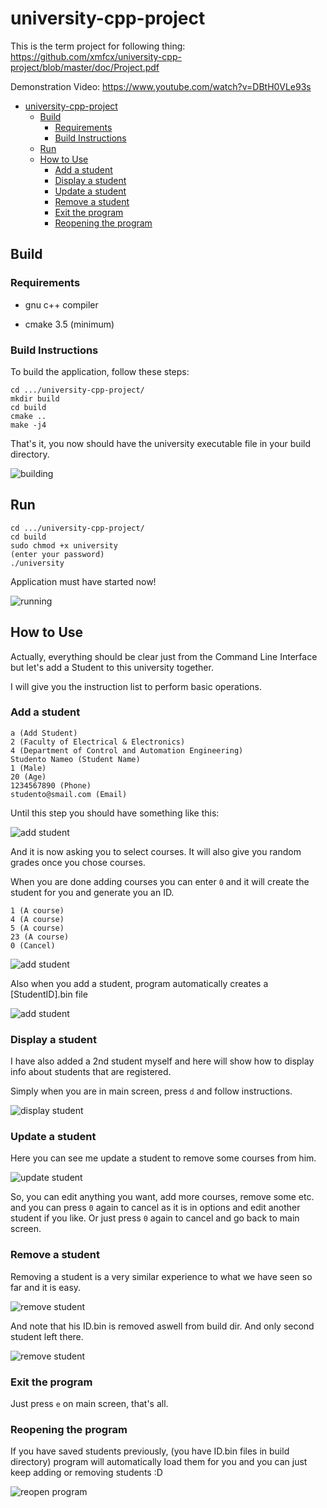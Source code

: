 # university-cpp-project
This is the term project for following thing: https://github.com/xmfcx/university-cpp-project/blob/master/doc/Project.pdf

Demonstration Video: https://www.youtube.com/watch?v=DBtH0VLe93s

- [university-cpp-project](#university-cpp-project)
  - [Build](#build)
    - [Requirements](#requirements)
    - [Build Instructions](#build-instructions)
  - [Run](#run)
  - [How to Use](#how-to-use)
    - [Add a student](#add-a-student)
    - [Display a student](#display-a-student)
    - [Update a student](#update-a-student)
    - [Remove a student](#remove-a-student)
    - [Exit the program](#exit-the-program)
    - [Reopening the program](#reopening-the-program)

## Build

### Requirements

* gnu c++ compiler

* cmake 3.5 (minimum)

### Build Instructions

To build the application, follow these steps:
```
cd .../university-cpp-project/
mkdir build
cd build
cmake ..
make -j4
```
That's it, you now should have the university executable file in your build directory.

![building](https://image.ibb.co/ihAwiQ/Screenshot_2017_06_16_12_17_34.png)

## Run
```
cd .../university-cpp-project/
cd build
sudo chmod +x university
(enter your password)
./university
```
Application must have started now!

![running](https://image.ibb.co/dAM8xk/Screenshot_2017_06_16_12_30_39.png)

## How to Use
Actually, everything should be clear just from the Command Line Interface but let's add a Student to this university together.

I will give you the instruction list to perform basic operations.

### Add a student
```
a (Add Student)
2 (Faculty of Electrical & Electronics)
4 (Department of Control and Automation Engineering)
Studento Nameo (Student Name)
1 (Male)
20 (Age)
1234567890 (Phone)
studento@smail.com (Email)
```
Until this step you should have something like this:

![add student](https://image.ibb.co/cxSWHk/Screenshot_2017_06_16_12_39_37.png)

And it is now asking you to select courses. It will also give you random grades once you chose courses.

When you are done adding courses you can enter `0` and it will create the student for you and generate you an ID.

```
1 (A course)
4 (A course)
5 (A course)
23 (A course)
0 (Cancel)
```
![add student](https://image.ibb.co/mVvCOQ/Screenshot_2017_06_16_12_44_23.png)

Also when you add a student, program automatically creates a [StudentID].bin file

![add student](https://image.ibb.co/dG1xq5/Screenshot_2017_06_16_12_48_02.png)

### Display a student
I have also added a 2nd student myself and here will show how to display info about students that are registered.

Simply when you are in main screen, press `d` and follow instructions.

![display student](https://image.ibb.co/dK2yxk/Screenshot_2017_06_16_12_51_39.png)

### Update a student

Here you can see me update a student to remove some courses from him.

![update student](https://image.ibb.co/kdW0ck/Screenshot_2017_06_16_12_55_41.png)

So, you can edit anything you want, add more courses, remove some etc. and you can press `0` again to cancel as it is in options and edit another student if you like. Or just press `0` again to cancel and go back to main screen.

### Remove a student

Removing a student is a very similar experience to what we have seen so far and it is easy.

![remove student](https://image.ibb.co/g2cZ3Q/Screenshot_2017_06_16_12_59_36.png)

And note that his ID.bin is removed aswell from build dir. And only second student left there.

![remove student](https://image.ibb.co/eTt2q5/Screenshot_2017_06_16_13_01_44.png)

### Exit the program

Just press `e` on main screen, that's all.

### Reopening the program

If you have saved students previously, (you have ID.bin files in build directory) program will automatically load them for you and you can just keep adding or removing students :D

![reopen program](https://image.ibb.co/mDfXq5/Screenshot_2017_06_16_13_12_07.png)

